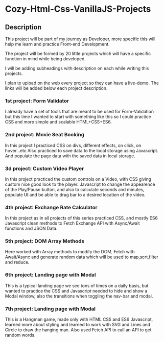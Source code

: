 ﻿# Cozy-Html-Css-VanillaJS-Projects
## Description
This project will be part of my journey as Developer, more specific this will help me learn and practice Front-end Development.

The project will be formed by 20 little projects which will have a specific function in mind while being developed. 

I will be adding subheadings with description on each while writing this projects.

I plan to upload on the web every project so they can have a live-demo. The links will be added below each project description.

### 1st project: Form Validator
I already have a set of tools that are meant to be used for Form-Validation but this time I wanted to start with something like this so I could practice CSS and more simple and scalable HTML+CSS+ES6.
### 2nd project: Movie Seat Booking
In this project I practiced CSS on divs, different effects, on click, on hover...etc
Also practiced to save data to the local storage using Javascript.
And populate the page data with the saved data in local storage.
### 3d project: Custom Video Player
In this project practiced the custom controls on a Video, with CSS giving custom nice good look to the player.
Javascript to change the appearence of the Play/Pause button, and also to calculate seconds and minutes, populate UI and be able to drag bar to a desired location of the video.
### 4th project: Exchange Rate Calculator
In this project as in all projects of this series practiced CSS, and mostly ES6 Javascript clean methods to Fetch Exchange API with Async/Await functions and JSON Data.
### 5th project: DOM Array Methods
Here worked with Array methods to modify the DOM, Fetch with Await/Async and generate random data which will be used to map,sort,filter and reduce.
### 6th project: Landing page with Modal
This is a typical landing page we see tons of times on a daily basis, but wanted to practice the CSS and Javascript needed to hide and show a Modal window, also the transitions when toggling the nav-bar and modal. 
### 7th project: Landing page with Modal
This is a Hangman game, made only with HTML CSS and ES6 Javascript, learned more about styling and learned to work with SVG and Lines and Circle to draw the hanging man. Also used Fetch API to call an API to get random words. 
